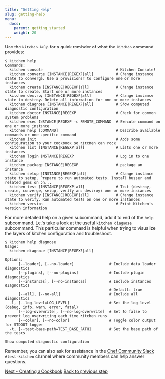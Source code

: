 ```yaml
---
title: "Getting Help"
slug: getting-help
menu:
  docs:
    parent: getting_started
    weight: 20
---
```


Use the `kitchen help` for a quick reminder of what the `kitchen` command provides:

~~~
$ kitchen help
Commands:
  kitchen console                                 # Kitchen Console!
  kitchen converge [INSTANCE|REGEXP|all]          # Change instance state to converge. Use a provisioner to configure one or more instances
  kitchen create [INSTANCE|REGEXP|all]            # Change instance state to create. Start one or more instances
  kitchen destroy [INSTANCE|REGEXP|all]           # Change instance state to destroy. Delete all information for one or more instances
  kitchen diagnose [INSTANCE|REGEXP|all]          # Show computed diagnostic configuration
  kitchen doctor INSTANCE|REGEXP                  # Check for common system problems
  kitchen exec INSTANCE|REGEXP -c REMOTE_COMMAND  # Execute command on one or more instance
  kitchen help [COMMAND]                          # Describe available commands or one specific command
  kitchen init                                    # Adds some configuration to your cookbook so Kitchen can rock
  kitchen list [INSTANCE|REGEXP|all]              # Lists one or more instances
  kitchen login INSTANCE|REGEXP                   # Log in to one instance
  kitchen package INSTANCE|REGEXP                 # package an instance
  kitchen setup [INSTANCE|REGEXP|all]             # Change instance state to setup. Prepare to run automated tests. Install busser and related gems on on...
  kitchen test [INSTANCE|REGEXP|all]              # Test (destroy, create, converge, setup, verify and destroy) one or more instances
  kitchen verify [INSTANCE|REGEXP|all]            # Change instance state to verify. Run automated tests on one or more instances
  kitchen version                                 # Print Kitchen's version information
~~~

For more detailed help on a given subcommand, add it to end of the `help` subcommand. Let's take a look at the useful `kitchen diagnose` subcommand. This particular command is helpful when trying to visualize the layers of kitchen configuration and troubleshoot.

~~~
$ kitchen help diagnose
Usage:
  kitchen diagnose [INSTANCE|REGEXP|all]

Options:
      [--loader], [--no-loader]                # Include data loader diagnostics
      [--plugins], [--no-plugins]              # Include plugin diagnostics
      [--instances], [--no-instances]          # Include instances diagnostics
                                               # Default: true
      [--all], [--no-all]                      # Include all diagnostics
  -l, [--log-level=LOG_LEVEL]                  # Set the log level (debug, info, warn, error, fatal)
      [--log-overwrite], [--no-log-overwrite]  # Set to false to prevent log overwriting each time Kitchen runs
      [--color], [--no-color]                  # Toggle color output for STDOUT logger
  -t, [--test-base-path=TEST_BASE_PATH]        # Set the base path of the tests

Show computed diagnostic configuration
~~~

Remember, you can also ask for assistance in the [Chef Community Slack](http://community-slack.chef.io/) `#test-kitchen` channel where community members can help answer questions.

<div class="sidebar--footer">
<a class="button primary-cta" href="/docs/getting-started/creating-cookbook">Next - Creating a Cookbook</a>
<a class="sidebar--footer--back" href="/docs/getting-started/installing">Back to previous step</a>
</div>
